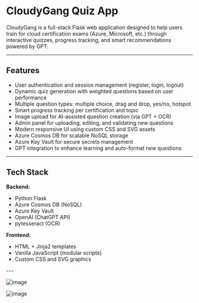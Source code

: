 # CloudyGang Quiz App

CloudyGang is a full-stack Flask web application designed to help users train for cloud certification exams (Azure, Microsoft, etc.) through interactive quizzes, progress tracking, and smart recommendations powered by GPT.

---

## Features

- User authentication and session management (register, login, logout)
- Dynamic quiz generation with weighted questions based on user performance
- Multiple question types: multiple choice, drag and drop, yes/no, hotspot
- Smart progress tracking per certification and topic
- Image upload for AI-assisted question creation (via GPT + OCR)
- Admin panel for uploading, editing, and validating new questions
- Modern responsive UI using custom CSS and SVG assets
- Azure Cosmos DB for scalable NoSQL storage
- Azure Key Vault for secure secrets management
- GPT integration to enhance learning and auto-format new questions

---

## Tech Stack

**Backend:**
- Python Flask
- Azure Cosmos DB (NoSQL)
- Azure Key Vault
- OpenAI (ChatGPT API)
- pytesseract (OCR)

**Frontend:**
- HTML + Jinja2 templates
- Vanilla JavaScript (modular scripts)
- Custom CSS and SVG graphics

--- 

![image](https://github.com/user-attachments/assets/60fa9276-d429-4522-b785-e0259679433a)

![image](https://github.com/user-attachments/assets/3b48055d-2484-41da-9545-4e9081dcb250)

